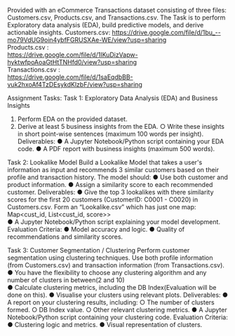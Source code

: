 Provided with an eCommerce Transactions dataset consisting of three files: 
Customers.csv, Products.csv, and Transactions.csv. 
The Task is to perform 
Exploratory data analysis (EDA), build predictive models, and derive actionable insights.
Customers.csv: 
https://drive.google.com/file/d/1bu_--mo79VdUG9oin4ybfFGRUSXAe-WE/view?usp=sharing  
Products.csv :  
https://drive.google.com/file/d/1IKuDizVapw-hyktwfpoAoaGtHtTNHfd0/view?usp=sharing  
Transactions.csv :  
https://drive.google.com/file/d/1saEqdbBB-vuk2hxoAf4TzDEsykdKlzbF/view?usp=sharing  

Assignment Tasks: 
Task 1: Exploratory Data Analysis (EDA) and Business Insights 
1. Perform EDA on the provided dataset. 
2. Derive at least 5 business insights from the EDA. 
○ Write these insights in short point-wise sentences (maximum 100 words per 
insight). 
Deliverables: 
● A Jupyter Notebook/Python script containing your EDA code. 
● A PDF report with business insights (maximum 500 words).

Task 2: Lookalike Model 
Build a Lookalike Model that takes a user's information as input and recommends 3 similar 
customers based on their profile and transaction history. The model should: 
● Use both customer and product information. 
● Assign a similarity score to each recommended customer. 
Deliverables: 
● Give the top 3 lookalikes with there similarity scores for the first 20 customers 
(CustomerID: C0001 - C0020)  in Customers.csv. Form an “Lookalike.csv” which has 
just one map: Map<cust_id, List<cust_id, score>>   
● A Jupyter Notebook/Python script explaining your model development. 
Evaluation Criteria: 
● Model accuracy and logic. 
● Quality of recommendations and similarity scores. 

Task 3: Customer Segmentation / Clustering 
Perform customer segmentation using clustering techniques. Use both profile information 
(from Customers.csv) and transaction information (from Transactions.csv). 
● You have the flexibility to choose any clustering algorithm and any number of clusters in 
between(2 and 10)  
● Calculate clustering metrics, including the DB Index(Evaluation will be done on this). 
● Visualise your clusters using relevant plots. 
Deliverables: 
● A report on your clustering results, including: 
○ The number of clusters formed. 
○ DB Index value. 
○ Other relevant clustering metrics. 
● A Jupyter Notebook/Python script containing your clustering code. 
Evaluation Criteria: 
● Clustering logic and metrics. 
● Visual representation of clusters.
